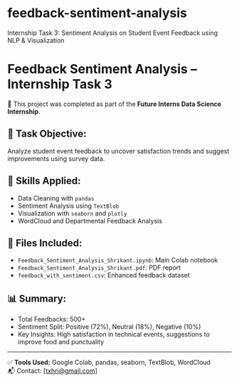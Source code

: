# feedback-sentiment-analysis
Internship Task 3: Sentiment Analysis on Student Event Feedback using NLP &amp; Visualization
# Feedback Sentiment Analysis – Internship Task 3

🚀 This project was completed as part of the **Future Interns Data Science Internship**.

## 📌 Task Objective:
Analyze student event feedback to uncover satisfaction trends and suggest improvements using survey data.

## 🧠 Skills Applied:
- Data Cleaning with `pandas`
- Sentiment Analysis using `TextBlob`
- Visualization with `seaborn` and `plotly`
- WordCloud and Departmental Feedback Analysis

## 📁 Files Included:
- `Feedback_Sentiment_Analysis_Shrikant.ipynb`: Main Colab notebook
- `Feedback_Sentiment_Analysis_Shrikant.pdf`: PDF report
- `feedback_with_sentiment.csv`: Enhanced feedback dataset


## 📊 Summary:
- Total Feedbacks: 500+
- Sentiment Split: Positive (72%), Neutral (18%), Negative (10%)
- Key Insights: High satisfaction in technical events, suggestions to improve food and punctuality

---

✅ **Tools Used:** Google Colab, pandas, seaborn, TextBlob, WordCloud  
📬 Contact: [txhri@gmail.com]
